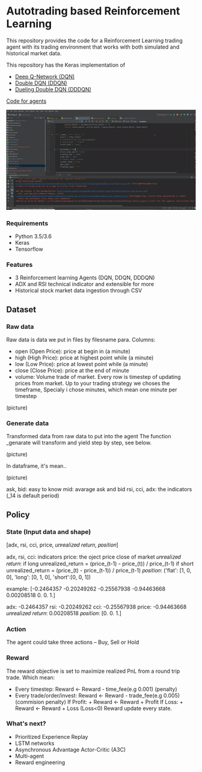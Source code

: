 # Autotrading based Reinforcement Learning



This repository provides the code for a Reinforcement Learning trading agent with its trading environment that works with both simulated and historical market data. 

This repository has the Keras implementation of
- [Deep Q-Network (DQN)](https://deepmind.com/research/publications/human-level-control-through-deep-reinforcement-learning)
- [Double DQN (DDQN)](https://arxiv.org/abs/1509.06461?source=post_page-----c0de4471f368----------------------)
- [Dueling Double DQN (DDDQN)](https://arxiv.org/abs/1511.06581)

[Code for agents](/Agent/)


![gif](https://github.com/nqhung198/autotrading/blob/master/fe800gif.gif)


### Requirements
- Python 3.5/3.6
- Keras 
- Tensorflow 


### Features
- 3 Reinforcement learning Agents (DQN, DDQN, DDDQN)
- ADX and RSI technical indicator and extensible for more
- Historical stock market data ingestion through CSV

## Dataset
### Raw data
Raw data is data we put in files by filesname para.
Columns:
  - open (Open Price): price at begin in (a minute)
  - high (High Price): price at highest point while (a minute)
  - low (Low Price): price at lowest point while (a minute)
  - close (Close Price): price at the end of minute
  - volume: Volume trade of market. 
Every row is timestep of updating prices from market.
Up to your trading strategy we choses the timeframe,
Specialy i chose minutes, which mean one minute per 
timestep

(picture)

### Generate data
Transformed data from raw data to put into the agent
The function _genarate will transform and yield step by 
step, see below.

(picture)

In dataframe, it's mean..

(picture)

ask, bid: easy to know
mid: avarage ask and bid
rsi, cci, adx: the indicators (_14 is default period)

## Policy
### State (Input data and shape)
[adx, rsi, cci, price, 𝑢𝑛𝑟𝑒𝑎𝑙𝑖𝑧𝑒𝑑 𝑟𝑒𝑡𝑢𝑟𝑛, 𝑝𝑜𝑠𝑖𝑡𝑖𝑜𝑛]

adx, rsi, cci: indicators
price: the oject price close of market
𝑢𝑛𝑟𝑒𝑎𝑙𝑖𝑧𝑒𝑑 𝑟𝑒𝑡𝑢𝑟𝑛: 
  if long unrealized_return = (price_(t-1) - price_(t)) / price_(t-1)
  if short unrealized_return = (price_(t) - price_(t-1)) / price_(t-1)
𝑝𝑜𝑠𝑖𝑡𝑖𝑜𝑛: ('flat': [1, 0, 0],
          'long': [0, 1, 0],
          'short':[0, 0, 1])

example: 
[-0.2464357 -0.20249262 -0.25567938 -0.94463668  0.00208518  0. 0. 1.]

adx: -0.2464357
rsi: -0.20249262
cci: -0.25567938
price: -0.94463668
𝑢𝑛𝑟𝑒𝑎𝑙𝑖𝑧𝑒𝑑 𝑟𝑒𝑡𝑢𝑟𝑛: 0.00208518
𝑝𝑜𝑠𝑖𝑡𝑖𝑜𝑛: [0. 0. 1.]

### Action
The agent could take three actions – Buy, Sell or Hold

### Reward
The reward objective is set to maximize realized PnL from a round trip trade. 
Which mean: 
- Every timestep: Reward <- Reward - time_fee(e.g 0.001)  (penalty)
- Every trade/order/invest:
    Reward <- Reward - trade_fee(e.g 0.005)  (commision penalty)
    If Profit:
      + Reward <- Reward + Profit
    If Loss:
      + Reward <- Reward + Loss (Loss<0)
Reward update every state.



### What's next?
- Prioritized Experience Replay
- LSTM networks
- Asynchronous Advantage Actor-Critic (A3C)
- Multi-agent
- Reward engineering

